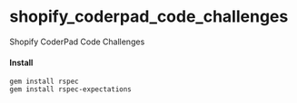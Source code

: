 # shopify_coderpad_code_challenges
Shopify CoderPad Code Challenges

 #### Install
 ```shell script
gem install rspec
gem install rspec-expectations
```
